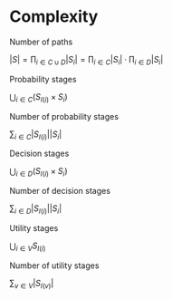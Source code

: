 # Complexity
Number of paths

$|S|=∏_{i∈C∪D} |S_i| = ∏_{i∈C} |S_i| ⋅ ∏_{i∈D} |S_i|$

Probability stages

$⋃_{i∈C} (S_{I(i)}×S_i)$

Number of probability stages

$∑_{i∈C}|S_{I(i)}| |S_i|$

Decision stages

$⋃_{i∈D} (S_{I(i)}×S_i)$

Number of decision stages

$∑_{i∈D}|S_{I(i)}| |S_i|$

Utility stages

$⋃_{i∈V} S_{I(i)}$

Number of utility stages

$∑_{v∈V}|S_{I(v)}|$
